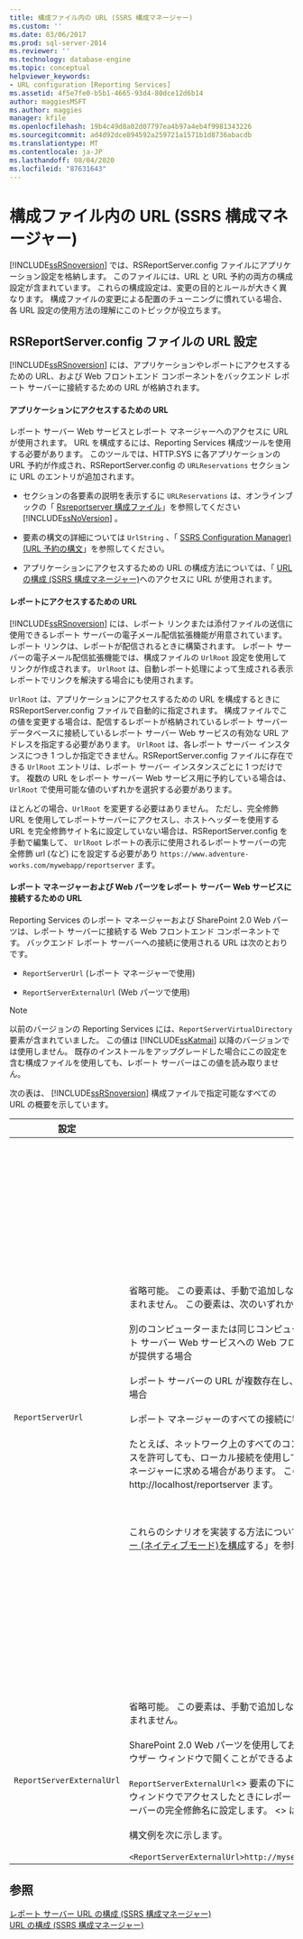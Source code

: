 ```yaml
---
title: 構成ファイル内の URL (SSRS 構成マネージャー)
ms.custom: ''
ms.date: 03/06/2017
ms.prod: sql-server-2014
ms.reviewer: ''
ms.technology: database-engine
ms.topic: conceptual
helpviewer_keywords:
- URL configuration [Reporting Services]
ms.assetid: 4f5e7fe0-b5b1-4665-93d4-80dce12d6b14
author: maggiesMSFT
ms.author: maggies
manager: kfile
ms.openlocfilehash: 19b4c49d8a02d07797ea4b97a4eb4f9981343226
ms.sourcegitcommit: ad4d92dce894592a259721a1571b1d8736abacdb
ms.translationtype: MT
ms.contentlocale: ja-JP
ms.lasthandoff: 08/04/2020
ms.locfileid: "87631643"
---
```

# <a name="urls-in-configuration-files--ssrs-configuration-manager"></a>構成ファイル内の URL (SSRS 構成マネージャー)
  [!INCLUDE[ssRSnoversion](../../includes/ssrsnoversion-md.md)] では、RSReportServer.config ファイルにアプリケーション設定を格納します。 このファイルには、URL と URL 予約の両方の構成設定が含まれています。 これらの構成設定は、変更の目的とルールが大きく異なります。 構成ファイルの変更による配置のチューニングに慣れている場合、各 URL 設定の使用方法の理解にこのトピックが役立ちます。  
  
## <a name="url-settings-in-rsreportserverconfig-file"></a>RSReportServer.config ファイルの URL 設定  
 [!INCLUDE[ssRSnoversion](../../includes/ssrsnoversion-md.md)] には、アプリケーションやレポートにアクセスするための URL、および Web フロントエンド コンポーネントをバックエンド レポート サーバーに接続するための URL が格納されます。  
  
#### <a name="urls-for-application-access"></a>アプリケーションにアクセスするための URL  
 レポート サーバー Web サービスとレポート マネージャーへのアクセスに URL が使用されます。 URL を構成するには、Reporting Services 構成ツールを使用する必要があります。 このツールでは、HTTP.SYS に各アプリケーションの URL 予約が作成され、RSReportServer.config の `URLReservations` セクションに URL のエントリが追加されます。  
  
-   セクションの各要素の説明を表示するに `URLReservations` は、オンラインブックの「 [Rsreportserver 構成ファイル](../report-server/rsreportserver-config-configuration-file.md)」を参照してください [!INCLUDE[ssNoVersion](../../includes/ssnoversion-md.md)] 。  
  
-   要素の構文の詳細については `UrlString` 、「 [SSRS Configuration Manager&#41;&#40;URL 予約の構文](url-reservation-syntax-ssrs-configuration-manager.md)」を参照してください。  
  
-   アプリケーションにアクセスするための URL の構成方法については、「 [URL の構成 &#40;SSRS 構成マネージャー&#41;](configure-a-url-ssrs-configuration-manager.md)へのアクセスに URL が使用されます。  
  
#### <a name="urls-for-report-access"></a>レポートにアクセスするための URL  
 [!INCLUDE[ssRSnoversion](../../includes/ssrsnoversion-md.md)] には、レポート リンクまたは添付ファイルの送信に使用できるレポート サーバーの電子メール配信拡張機能が用意されています。 レポート リンクは、レポートが配信されるときに構築されます。 レポート サーバーの電子メール配信拡張機能では、構成ファイルの `UrlRoot` 設定を使用してリンクが作成されます。 `UrlRoot` は、自動レポート処理によって生成される表示レポートでリンクを解決する場合にも使用されます。  
  
 `UrlRoot` は、アプリケーションにアクセスするための URL を構成するときに RSReportServer.config ファイルで自動的に指定されます。 構成ファイルでこの値を変更する場合は、配信するレポートが格納されているレポート サーバー データベースに接続しているレポート サーバー Web サービスの有効な URL アドレスを指定する必要があります。 `UrlRoot` は、各レポート サーバー インスタンスにつき 1 つしか指定できません。RSReportServer.config ファイルに存在できる `UrlRoot` エントリは、レポート サーバー インスタンスごとに 1 つだけです。 複数の URL をレポート サーバー Web サービス用に予約している場合は、`UrlRoot` で使用可能な値のいずれかを選択する必要があります。  
  
 ほとんどの場合、`UrlRoot` を変更する必要はありません。 ただし、完全修飾 URL を使用してレポートサーバーにアクセスし、ホストヘッダーを使用する URL を完全修飾サイト名に設定していない場合は、RSReportServer.config を手動で編集して、 `UrlRoot` レポートの表示に使用されるレポートサーバーの完全修飾 url (など) にを設定する必要があり `https://www.adventure-works.com/mywebapp/reportserver` ます。  
  
#### <a name="urls-connecting-report-manager-and-web-parts-to-the-report-server-web-service"></a>レポート マネージャーおよび Web パーツをレポート サーバー Web サービスに接続するための URL  
 Reporting Services のレポート マネージャーおよび SharePoint 2.0 Web パーツは、レポート サーバーに接続する Web フロントエンド コンポーネントです。 バックエンド レポート サーバーへの接続に使用される URL は次のとおりです。  
  
-   `ReportServerUrl` (レポート マネージャーで使用)  
  
-   `ReportServerExternalUrl` (Web パーツで使用)  
  
> [!NOTE]  
>  以前のバージョンの Reporting Services には、`ReportServerVirtualDirectory` 要素が含まれていました。 この値は [!INCLUDE[ssKatmai](../../includes/sskatmai-md.md)] 以降のバージョンでは使用しません。 既存のインストールをアップグレードした場合にこの設定を含む構成ファイルを使用しても、レポート サーバーはこの値を読み取りません。  
  
 次の表は、 [!INCLUDE[ssRSnoversion](../../includes/ssrsnoversion-md.md)] 構成ファイルで指定可能なすべての URL の概要を示しています。  
  
|設定|使用法|説明|  
|-------------|-----------|-----------------|  
|`ReportServerUrl`|省略可能。 この要素は、手動で追加しない限り RSReportServer.config ファイルには含まれません。 この要素は、次のいずれかのシナリオを構成する場合にのみ設定します。<br /><br /> 別のコンピューターまたは同じコンピューター上の別のインスタンスで実行されるレポート サーバー Web サービスへの Web フロントエンド アクセスを、レポート マネージャーが提供する場合<br /><br /> レポート サーバーの URL が複数存在し、レポート マネージャーで特定の URL を使用する場合<br /><br /> レポート マネージャーのすべての接続に特定のレポート サーバーの URL を使用する場合<br /><br /> たとえば、ネットワーク上のすべてのコンピューターにレポート マネージャーへのアクセスを許可しても、ローカル接続を使用してレポート サーバーに接続するようにレポート マネージャーに求める場合があります。 この場合は、 `ReportServerUrl` を "" に構成でき http://localhost/reportserver ます。<br /><br /> <br /><br /> これらのシナリオを実装する方法については、オンラインブックの「[レポートマネージャー &#40;ネイティブモード&#41;を構成](../report-server/configure-web-portal.md)する」を参照してください [!INCLUDE[ssNoVersion](../../includes/ssnoversion-md.md)] 。|この値には、レポート サーバー Web サービスの URL を指定します。 この値は、起動時にレポート マネージャー アプリケーションによって読み取られます。 この値を設定すると、レポート マネージャーは、URL で指定されたレポート サーバーに接続します。<br /><br /> 既定では、レポート マネージャーは、レポート マネージャーと同じレポート サーバー インスタンス内で実行されるレポート サーバー Web サービスへの Web フロントエンド アクセスを提供します。 ただし、別のインスタンスまたは別のコンピューター上のインスタンス内で実行されるレポート サーバー Web サービスでレポート マネージャーを使用する場合は、外部のレポート サーバー Web サービスに接続するようにレポート マネージャーに指示するようにこの URL を設定することができます。<br /><br /> 接続先のレポート サーバーに SSL (Secure Sockets Layer) 証明書がインストールされている場合、`ReportServerUrl` の値には、その証明書に登録されているサーバーの名前を指定する必要があります。 "基になる接続が閉じられました: SSL/TLS セキュリティ チャネルに対する信頼関係を確立できませんでした" というエラーが表示される場合は、`ReportServerUrl` を、SSL 証明書が発行されたサーバーの完全修飾ドメイン名に設定してください。 たとえば、証明書が **https:\///adventure-works.com.onlinesales** に登録されている場合、レポート サーバー URL は **https:\///adventure-works.com.onlinesales/reportserver** になります。|  
|`ReportServerExternalUrl`|省略可能。 この要素は、手動で追加しない限り RSReportServer.config ファイルには含まれません。<br /><br /> SharePoint 2.0 Web パーツを使用しており、ユーザーがレポートを取得して新しいブラウザー ウィンドウで開くことができるようにする場合にのみ、この要素を設定します。<br /><br /> `ReportServerExternalUrl`<> 要素の下に <> を追加 `ReportServerUrl` し、別のブラウザーウィンドウでアクセスしたときにレポートサーバーインスタンスに解決されるレポートサーバーの完全修飾名に設定します。 <> は削除しないで `ReportServerUrl` ください。<br /><br /> 構文例を次に示します。<br /><br /> `<ReportServerExternalUrl>http://myserver/reportserver</ReportServerExternalUrl>`|この値は SharePoint 2.0 Web パーツで使用されます。<br /><br /> 以前のリリースでは、この値を設定してインターネットに接続されたレポート サーバーにレポート ビルダーを配置することが推奨されていました。 この配置シナリオはテストされていません。 以前に、レポート ビルダーへのインターネット アクセスをサポートするためにこの設定を使用していた場合は、他の方法を検討してください。|  
  
## <a name="see-also"></a>参照  
 [レポート サーバー URL の構成 &#40;SSRS 構成マネージャー&#41;](configure-report-server-urls-ssrs-configuration-manager.md)   
 [URL の構成 &#40;SSRS 構成マネージャー&#41;](configure-a-url-ssrs-configuration-manager.md)  
  
  
